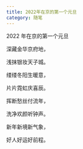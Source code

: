 ```yaml
---
title: 2022年在京的第一个元旦
category: 随笔
---
```


2022 年在京的第一个元旦

深藏金华京府地，

浅抹银妆天子城。

缕缕冬阳生暖意，

片片霓虹庆喜辰。

挥断愁丝付流年，

洗净欢颜听钟声。

新年新境新气象，

好人好运好前程。
